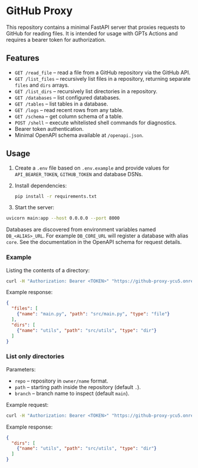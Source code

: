 # GitHub Proxy

This repository contains a minimal FastAPI server that proxies requests to GitHub for reading files. It is intended for usage with GPTs Actions and requires a bearer token for authorization.

## Features

- `GET /read_file` – read a file from a GitHub repository via the GitHub API.
- `GET /list_files` – recursively list files in a repository, returning separate `files` and `dirs` arrays.
- `GET /list_dirs` – recursively list directories in a repository.
- `GET /databases` – list configured databases.
- `GET /tables` – list tables in a database.
- `GET /logs` – read recent rows from any table.
- `GET /schema` – get column schema of a table.
- `POST /shell` – execute whitelisted shell commands for diagnostics.
- Bearer token authentication.
- Minimal OpenAPI schema available at `/openapi.json`.

## Usage

1. Create a `.env` file based on `.env.example` and provide values for `API_BEARER_TOKEN`, `GITHUB_TOKEN` and database DSNs.
2. Install dependencies:

   ```bash
   pip install -r requirements.txt
   ```

3. Start the server:

```bash
uvicorn main:app --host 0.0.0.0 --port 8000
```
Databases are discovered from environment variables named `DB_<ALIAS>_URL`.
For example `DB_CORE_URL` will register a database with alias `core`.
See the documentation in the OpenAPI schema for request details.

### Example

Listing the contents of a directory:

```bash
curl -H "Authorization: Bearer <TOKEN>" "https://github-proxy-ycu5.onrender.com/list_files?repo=user/project&path=src"
```

Example response:

```json
{
  "files": [
    {"name": "main.py", "path": "src/main.py", "type": "file"}
  ],
  "dirs": [
    {"name": "utils", "path": "src/utils", "type": "dir"}
  ]
}
```

### List only directories

Parameters:

- `repo` – repository in `owner/name` format.
- `path` – starting path inside the repository (default `.`).
- `branch` – branch name to inspect (default `main`).

Example request:

```bash
curl -H "Authorization: Bearer <TOKEN>" "https://github-proxy-ycu5.onrender.com/list_dirs?repo=user/project&path=src"
```

Example response:

```json
{
  "dirs": [
    {"name": "utils", "path": "src/utils", "type": "dir"}
  ]
}
```
